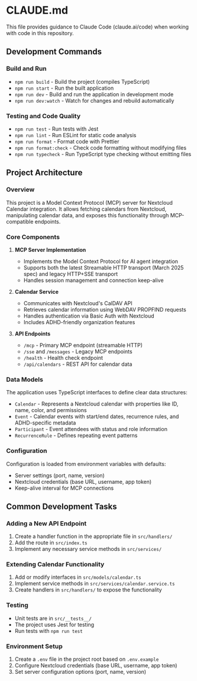 # CLAUDE.md

This file provides guidance to Claude Code (claude.ai/code) when working with code in this repository.

## Development Commands

### Build and Run
- `npm run build` - Build the project (compiles TypeScript)
- `npm run start` - Run the built application
- `npm run dev` - Build and run the application in development mode
- `npm run dev:watch` - Watch for changes and rebuild automatically

### Testing and Code Quality
- `npm run test` - Run tests with Jest
- `npm run lint` - Run ESLint for static code analysis
- `npm run format` - Format code with Prettier
- `npm run format:check` - Check code formatting without modifying files
- `npm run typecheck` - Run TypeScript type checking without emitting files

## Project Architecture

### Overview
This project is a Model Context Protocol (MCP) server for Nextcloud Calendar integration. It allows fetching calendars from Nextcloud, manipulating calendar data, and exposes this functionality through MCP-compatible endpoints.

### Core Components

1. **MCP Server Implementation**
   - Implements the Model Context Protocol for AI agent integration
   - Supports both the latest Streamable HTTP transport (March 2025 spec) and legacy HTTP+SSE transport
   - Handles session management and connection keep-alive

2. **Calendar Service**
   - Communicates with Nextcloud's CalDAV API
   - Retrieves calendar information using WebDAV PROPFIND requests
   - Handles authentication via Basic Auth with Nextcloud
   - Includes ADHD-friendly organization features

3. **API Endpoints**
   - `/mcp` - Primary MCP endpoint (streamable HTTP)
   - `/sse` and `/messages` - Legacy MCP endpoints
   - `/health` - Health check endpoint
   - `/api/calendars` - REST API for calendar data

### Data Models
The application uses TypeScript interfaces to define clear data structures:
- `Calendar` - Represents a Nextcloud calendar with properties like ID, name, color, and permissions
- `Event` - Calendar events with start/end dates, recurrence rules, and ADHD-specific metadata
- `Participant` - Event attendees with status and role information
- `RecurrenceRule` - Defines repeating event patterns

### Configuration
Configuration is loaded from environment variables with defaults:
- Server settings (port, name, version)
- Nextcloud credentials (base URL, username, app token)
- Keep-alive interval for MCP connections

## Common Development Tasks

### Adding a New API Endpoint
1. Create a handler function in the appropriate file in `src/handlers/`
2. Add the route in `src/index.ts`
3. Implement any necessary service methods in `src/services/`

### Extending Calendar Functionality
1. Add or modify interfaces in `src/models/calendar.ts`
2. Implement service methods in `src/services/calendar.service.ts`
3. Create handlers in `src/handlers/` to expose the functionality

### Testing
- Unit tests are in `src/__tests__/`
- The project uses Jest for testing
- Run tests with `npm run test`

### Environment Setup
1. Create a `.env` file in the project root based on `.env.example`
2. Configure Nextcloud credentials (base URL, username, app token)
3. Set server configuration options (port, name, version)